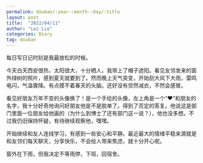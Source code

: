 ```yaml
---
permalink: douban/:year-:month-:day/:title
layout: post
title:  "2022/04/11"
author: "Lei Lie"
categories: Diary
tag: douban
---
```


每日写日记时刻是我最放松的时候。

今天白天西安很热，太阳很大，十分晒人，我带上了帽子遮阳。看见友邻发来的窗外绿树的照片，感到夏天就要到了。然而晚上天气突变，开始刮大风下大雨，雷鸣电闪，气温骤降。有点摸不着春天的头脑。还好没有贸然减衣，不然会感冒。

看见好朋友万年不变的头像换了！是一个手绘的头像，左上角是一个“❤”和朋友的名字，我十分好奇地询问好朋友他是不是脱单了。得到了否定的答复。他说这是部门里面一位朋友给他画的（为什么到博士了还有部门这一说？），他也没多想。不过我仍旧保持怀疑，有待继续观察他，嘿嘿。

开始继续和友人连线学习，有感到一些安心和平静。最近最大的情绪平稳来源就是和友邻们每天聊天，分享快乐，不会给人带来焦虑，就十分开心呢。

窗外在下雨，但我决定不等雨停，下班，回宿舍。